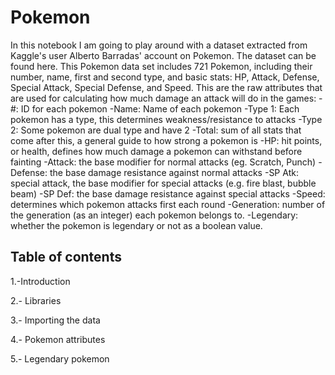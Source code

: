 # Pokemon

In this notebook I am going to play around with a dataset extracted from Kaggle's user Alberto Barradas' account on Pokemon. The dataset can be found here. This Pokemon data set includes 721 Pokemon, including their number, name, first and second type, and basic stats: HP, Attack, Defense, Special Attack, Special Defense, and Speed.
This are the raw attributes that are used for calculating how much damage an attack will do in the games:
-#: ID for each pokemon
-Name: Name of each pokemon
-Type 1: Each pokemon has a type, this determines weakness/resistance to attacks
-Type 2: Some pokemon are dual type and have 2
-Total: sum of all stats that come after this, a general guide to how strong a pokemon is
-HP: hit points, or health, defines how much damage a pokemon can withstand before fainting
-Attack: the base modifier for normal attacks (eg. Scratch, Punch)
-Defense: the base damage resistance against normal attacks
-SP Atk: special attack, the base modifier for special attacks (e.g. fire blast, bubble beam)
-SP Def: the base damage resistance against special attacks
-Speed: determines which pokemon attacks first each round
-Generation: number of the generation (as an integer) each pokemon belongs to.
-Legendary: whether the pokemon is legendary or not as a boolean value.

## Table of contents

1.-Introduction

2.- Libraries

3.- Importing the data

4.- Pokemon attributes

5.- Legendary pokemon
